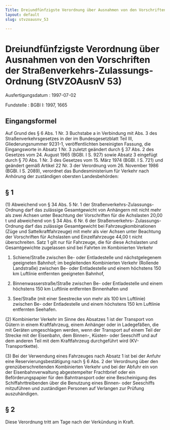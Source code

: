 ```yaml
---
Title: Dreiundfünfzigste Verordnung über Ausnahmen von den Vorschriften der Straßenverkehrs-Zulassungs-Ordnung
layout: default
slug: stvzoausnv_53

---
```


# Dreiundfünfzigste Verordnung über Ausnahmen von den Vorschriften der Straßenverkehrs-Zulassungs-Ordnung (StVZOAusnV 53)

Ausfertigungsdatum
:   1997-07-02

Fundstelle
:   BGBl I: 1997, 1665



## Eingangsformel

Auf Grund des § 6 Abs. 1 Nr. 3 Buchstabe a in Verbindung mit Abs. 3
des Straßenverkehrsgesetzes in der im Bundesgesetzblatt Teil III,
Gliederungsnummer 9231-1, veröffentlichten bereinigten Fassung, die
Eingangsworte in Absatz 1 Nr. 3 zuletzt geändert durch § 37 Abs. 2 des
Gesetzes vom 24. August 1965 (BGBl. I S. 927) sowie Absatz 3 eingefügt
durch § 70 Abs. 1 Nr. 3 des Gesetzes vom 15. März 1974 (BGBl. I S.
721) und geändert gemäß Artikel 22 Nr. 3 der Verordnung vom 26.
November 1986 (BGBl. I S. 2089), verordnet das Bundesministerium für
Verkehr nach Anhörung der zuständigen obersten Landesbehörden:


## § 1

(1) Abweichend von § 34 Abs. 5 Nr. 1 der Straßenverkehrs-Zulassungs-
Ordnung darf das zulässige Gesamtgewicht von Anhängern mit nicht mehr
als zwei Achsen unter Beachtung der Vorschriften für die Achslasten
20,00 t und abweichend von § 34 Abs. 6 Nr. 6 der Straßenverkehrs-
Zulassungs-Ordnung darf das zulässige Gesamtgewicht bei
Fahrzeugkombinationen (Züge und Sattelkraftfahrzeuge) mit mehr als
vier Achsen unter Beachtung der Vorschriften für Achslasten und
Einzelfahrzeuge 44,00 t nicht überschreiten. Satz 1 gilt nur für
Fahrzeuge, die für diese Achslasten und Gesamtgewichte zugelassen sind
bei Fahrten im Kombinierten Verkehr

1.  Schiene/Straße zwischen Be- oder Entladestelle und nächstgelegenem
    geeigneten Bahnhof; im begleitenden Kombinierten Verkehr (Rollende
    Landstraße) zwischen Be- oder Entladestelle und einem höchstens 150 km
    Luftlinie entfernten geeigneten Bahnhof,


2.  Binnenwasserstraße/Straße zwischen Be- oder Entladestelle und einem
    höchstens 150 km Luftlinie entfernten Binnenhafen und


3.  See/Straße (mit einer Seestrecke von mehr als 100 km Luftlinie)
    zwischen Be- oder Entladestelle und einem höchstens 150 km Luftlinie
    entfernten Seehafen.




(2) Kombinierter Verkehr im Sinne des Absatzes 1 ist der Transport von
Gütern in einem Kraftfahrzeug, einem Anhänger oder in Ladegefäßen, die
mit Geräten umgeschlagen werden, wenn der Transport auf einem Teil der
Strecke mit der Eisenbahn, dem Binnen-, Küsten- oder Seeschiff und auf
dem anderen Teil mit dem Kraftfahrzeug durchgeführt wird (KV-
Transportkette).

(3) Bei der Verwendung eines Fahrzeuges nach Absatz 1 ist bei der
Anfuhr eine Reservierungsbestätigung nach § 6 Abs. 2 der Verordnung
über den grenzüberschreitenden Kombinierten Verkehr und bei der Abfuhr
ein von der Eisenbahnverwaltung abgestempelter Frachtbrief oder ein
Beförderungspapier für den Bahntransport oder eine Bescheinigung des
Schiffahrttreibenden über die Benutzung eines Binnen- oder Seeschiffs
mitzuführen und zuständigen Personen auf Verlangen zur Prüfung
auszuhändigen.


## § 2

Diese Verordnung tritt am Tage nach der Verkündung in Kraft.

